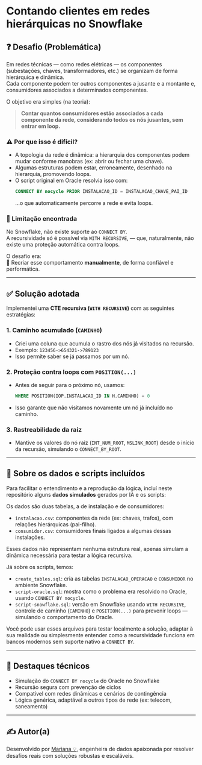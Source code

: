 
# Contando clientes em redes hierárquicas no Snowflake

## ❓ Desafio (Problemática)

Em redes técnicas — como redes elétricas — os componentes (subestações, chaves, transformadores, etc.) se organizam de forma hierárquica e dinâmica.  
Cada componente podem ter outros componentes a jusante e a montante e, consumidores associados a determinados componentes.

O objetivo era simples (na teoria):

> **Contar quantos consumidores estão associados a cada componente da rede, considerando todos os nós jusantes, sem entrar em loop.**

### ⚠️ Por que isso é difícil?

- A topologia da rede é dinâmica: a hierarquia dos componentes podem mudar conforme manobras (ex: abrir ou fechar uma chave).
- Algumas estruturas podem estar, erroneamente, desenhado na hierarquia, promovendo loops.
- O script original em Oracle resolvia isso com:
  ```sql
  CONNECT BY nocycle PRIOR INSTALACAO_ID = INSTALACAO_CHAVE_PAI_ID
  ```
  ...o que automaticamente percorre a rede e evita loops.

### 🧱 Limitação encontrada

No Snowflake, não existe suporte ao `CONNECT BY`.  
A recursividade só é possível via `WITH RECURSIVE`, — que, naturalmente, não existe uma proteção automática contra loops.

O desafio era:  
🔄 Recriar esse comportamento **manualmente**, de forma confiável e performática.

---

## ✅ Solução adotada

Implementei uma **CTE recursiva (`WITH RECURSIVE`)** com as seguintes estratégias:

### 1. Caminho acumulado (`CAMINHO`)
- Criei uma coluna que acumula o rastro dos nós já visitados na recursão.
- Exemplo: `123456->654321->789123`
- Isso permite saber se já passamos por um nó.

### 2. Proteção contra loops com `POSITION(...)`
- Antes de seguir para o próximo nó, usamos:
  ```sql
  WHERE POSITION(IOP.INSTALACAO_ID IN H.CAMINHO) = 0
  ```
- Isso garante que não visitamos novamente um nó já incluído no caminho.

### 3. Rastreabilidade da raiz
- Mantive os valores do nó raiz (`INT_NUM_ROOT`, `MSLINK_ROOT`) desde o início da recursão, simulando o `CONNECT_BY_ROOT`.

---
## 🧰 Sobre os dados e scripts incluídos

Para facilitar o entendimento e a reprodução da lógica, incluí neste repositório alguns **dados simulados** gerados por IA e os scripts:

Os dados são duas tabelas, a de instalação e de consumidores:
- `instalacao.csv`: componentes da rede (ex: chaves, trafos), com relações hierárquicas (pai-filho).
- `consumidor.csv`: consumidores finais ligados a algumas dessas instalações.

Esses dados não representam nenhuma estrutura real, apenas simulam a dinâmica necessária para testar a lógica recursiva.

Já sobre os scripts, temos:
- `create_tables.sql`: cria as tabelas `INSTALACAO_OPERACAO` e `CONSUMIDOR` no ambiente Snowflake.
- `script-oracle.sql`: mostra como o problema era resolvido no Oracle, usando `CONNECT BY nocycle`.
- `script-snowflake.sql`: versão em Snowflake usando `WITH RECURSIVE`, controle de caminho (`CAMINHO`) e `POSITION(...)` para prevenir loops — simulando o comportamento do Oracle.

Você pode usar esses arquivos para testar localmente a solução, adaptar à sua realidade ou simplesmente entender como a recursividade funciona em bancos modernos sem suporte nativo a `CONNECT BY`.

---
## 📌 Destaques técnicos

- Simulação do `CONNECT BY nocycle` do Oracle no Snowflake
- Recursão segura com prevenção de ciclos
- Compatível com redes dinâmicas e cenários de contingência
- Lógica genérica, adaptável a outros tipos de rede (ex: telecom, saneamento)

---

## ✍️ Autor(a)

Desenvolvido por [Mariana 💡](https://www.linkedin.com/in/mariana-fonseca-f/), engenheira de dados apaixonada por resolver desafios reais com soluções robustas e escaláveis.
